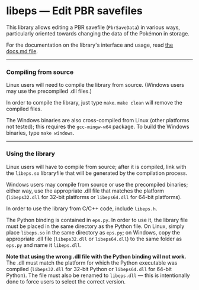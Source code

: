# libeps — Edit PBR savefiles

This library allows editing a PBR savefile (`PbrSaveData`) in various ways, particularly oriented towards changing
the data of the Pokémon in storage.

For the documentation on the library's interface and usage, read [the docs.md file](docs.md).

***

### Compiling from source

Linux users will need to compile the library from source. (Windows users may use the precompiled .dll files.)

In order to compile the library, just type `make`. `make clean` will remove the compiled files.

The Windows binaries are also cross-compiled from Linux (other platforms not tested); this requires the
`gcc-mingw-w64` package. To build the Windows binaries, type `make windows`.

***

### Using the library

Linux users will have to compile from source; after it is compiled, link with the `libeps.so` libraryfile that will be
generated by the compilation process.

Windows users may compile from source or use the precompiled binaries; either way, use the appropriate .dll file that
matches the platform (`libeps32.dll` for 32-bit platforms or `libeps64.dll` for 64-bit platforms).

In order to use the library from C/C++ code, include `libeps.h`.

The Python binding is contained in `eps.py`. In order to use it, the library file must be placed in the same directory
as the Python file. On Linux, simply place `libeps.so` in the same directory as `eps.py`; on Windows, copy the
appropriate .dll file (`libeps32.dll` or `libeps64.dll`) to the same folder as `eps.py` and name it `libeps.dll`.

**Note that using the wrong .dll file with the Python binding will not work.** The .dll must match the platform for
which the Python executable was compiled (`libeps32.dll` for 32-bit Python or `libeps64.dll` for 64-bit Python). The
file must also be renamed to `libeps.dll` — this is intentionally done to force users to select the correct version.
